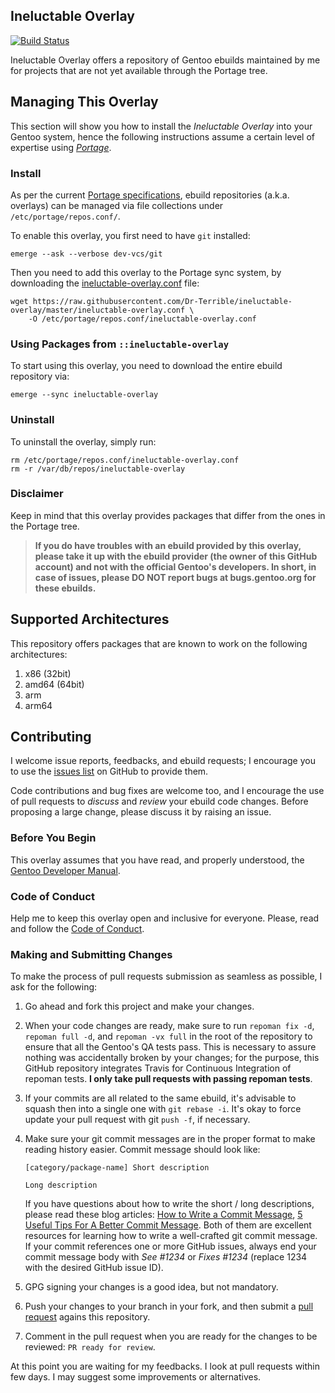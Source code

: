 ## Ineluctable Overlay

[![Build Status](https://travis-ci.com/Dr-Terrible/ineluctable-overlay.png)](https://travis-ci.com/Dr-Terrible/ineluctable-overlay)

Ineluctable Overlay offers a repository of Gentoo ebuilds maintained by me for projects that are not yet available through the Portage tree.

## Managing This Overlay

This section will show you how to install the _Ineluctable Overlay_ into your Gentoo system, hence the following instructions assume a certain level of expertise using [_Portage_](http://www.gentoo.org/doc/en/handbook/handbook-x86.xml?part=2&chap=1).

### Install

As per the current [Portage specifications](https://wiki.gentoo.org/wiki/Project:Portage/Sync), ebuild repositories (a.k.a. overlays) can be managed via file collections under `/etc/portage/repos.conf/`.

To enable this overlay, you first need to have `git` installed:

```console
emerge --ask --verbose dev-vcs/git
````

Then you need to add this overlay to the Portage sync system, by downloading the [ineluctable-overlay.conf](metadata/ineluctable-overlay.conf) file:

```console
wget https://raw.githubusercontent.com/Dr-Terrible/ineluctable-overlay/master/ineluctable-overlay.conf \
	-O /etc/portage/repos.conf/ineluctable-overlay.conf
```

### Using Packages from `::ineluctable-overlay`

To start using this overlay, you need to download the entire ebuild repository via:

```console
emerge --sync ineluctable-overlay
```

### Uninstall

To uninstall the overlay, simply run:

```console
rm /etc/portage/repos.conf/ineluctable-overlay.conf
rm -r /var/db/repos/ineluctable-overlay
```

### Disclaimer

Keep in mind that this overlay provides packages that differ from the ones in the Portage tree.

> **If you do have troubles with an ebuild provided by this overlay, please take it up with the ebuild provider (the owner of this GitHub account) and not with the official Gentoo's developers. In short, in case of issues, please DO NOT report bugs at bugs.gentoo.org for these ebuilds.**



## Supported Architectures

This repository offers packages that are known to work on the following architectures:

1. x86 (32bit)
2. amd64 (64bit)
3. arm
4. arm64


## Contributing

I welcome issue reports, feedbacks, and ebuild requests; I encourage you to use
the [issues list](https://github.com/Dr-Terrible/ineluctable-overlay/issues) on GitHub to
provide them.

Code contributions and bug fixes are welcome too, and I encourage the use of
pull requests to _discuss_ and _review_ your ebuild code changes. Before
proposing a large change, please discuss it by raising an issue.

### Before You Begin

This overlay assumes that you have read, and properly understood, the
[Gentoo Developer Manual](https://devmanual.gentoo.org).

### Code of Conduct

Help me to keep this overlay open and inclusive for everyone. Please, read and
follow the [Code of Conduct](CODE_OF_CONDUCT.md).

### Making and Submitting Changes

To make the process of pull requests submission as seamless as possible, I ask
for the following:

1. Go ahead and fork this project and make your changes.
2. When your code changes are ready, make sure to run `repoman fix -d`,
   `repoman full -d`, and `repoman -vx full` in the root of the repository to
   ensure that all the Gentoo's QA tests pass. This is necessary to assure
   nothing was accidentally broken by your changes; for the purpose, this GitHub
   repository integrates Travis for Continuous Integration of repoman tests.
   **I only take pull requests with passing repoman tests**.
3. If your commits are all related to the same ebuild, it's advisable to squash
   then into a single one with `git rebase -i`. It's okay to force update your
   pull request with git `push -f`, if necessary.
4. Make sure your git commit messages are in the proper format to make reading
   history easier. Commit message should look like:

   ```
   [category/package-name] Short description

   Long description
   ```

   If you have questions about how to write the short / long descriptions, please
   read these blog articles: [How to Write a Commit Message](http://chris.beams.io/posts/git-commit),
   [5 Useful Tips For A Better Commit Message](https://robots.thoughtbot.com/5-useful-tips-for-a-better-commit-message). Both of them are excellent resources for learning how to write a
   well-crafted git commit message. If your commit references one or more GitHub
   issues, always end your commit message body with _See #1234_ or _Fixes #1234_
   (replace 1234 with the desired GitHub issue ID).
5. GPG signing your changes is a good idea, but not mandatory.
6. Push your changes to your branch in your fork, and then submit a
   [pull request](https://help.github.com/send-pull-requests) agains this
   repository.
7. Comment in the pull request when you are ready for the changes to be
   reviewed: `PR ready for review`.

At this point you are waiting for my feedbacks. I look at pull requests within
few days. I may suggest some improvements or alternatives.
